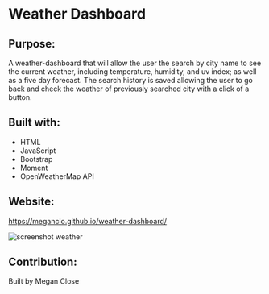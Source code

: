 # Weather Dashboard

## Purpose:
A weather-dashboard that will allow the user the search by city name to see the current weather, including temperature, humidity, and uv index; as well as a five day forecast. The search history is saved allowing the user to go back and check the weather of previously searched city with a click of a button. 

## Built with:
* HTML
* JavaScript
* Bootstrap
* Moment
* OpenWeatherMap API

## Website: 
https://meganclo.github.io/weather-dashboard/

![screenshot weather](https://user-images.githubusercontent.com/77699944/111053050-78280380-8415-11eb-9a69-6cde965f7ab0.png)

## Contribution:
Built by Megan Close
